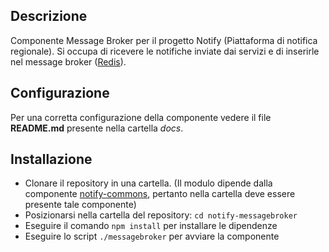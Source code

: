 ## Descrizione

Componente Message Broker per il progetto Notify (Piattaforma di notifica regionale). Si occupa di ricevere le notifiche inviate dai servizi e di inserirle nel message broker ([Redis](https://redis.io/)).

## Configurazione

Per una corretta configurazione della componente vedere il file **README.md** presente nella cartella *docs*.

## Installazione

* Clonare il repository in una cartella. (Il modulo dipende dalla componente [notify-commons](https://github.com/csipiemonte/notify-commons), pertanto nella cartella deve essere presente tale componente)
* Posizionarsi nella cartella del repository: `cd notify-messagebroker`
* Eseguire il comando `npm install` per installare le dipendenze
* Eseguire lo script `./messagebroker` per avviare la componente
